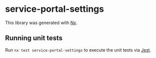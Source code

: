 <!-- gitbook-ignore -->

# service-portal-settings

This library was generated with [Nx](https://nx.dev).

## Running unit tests

Run `nx test service-portal-settings` to execute the unit tests via [Jest](https://jestjs.io).
